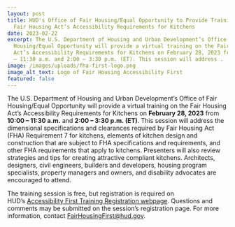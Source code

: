 ```yaml
---
layout: post
title: HUD's Office of Fair Housing/Equal Opportunity to Provide Training on
  Fair Housing Act’s Accessibility Requirements for Kitchens
date: 2023-02-22
excerpt: The U.S. Department of Housing and Urban Development’s Office of Fair
  Housing/Equal Opportunity will provide a virtual training on the Fair Housing
  Act’s Accessibility Requirements for Kitchens on February 28, 2023 from 10:00
  – 11:30 a.m. and 2:00 – 3:30 p.m. (ET). This session will address . . .
image: /images/uploads/fha-first-logo.png
image_alt_text: Logo of Fair Housing Accessibility First
featured: false
---
```

The U.S. Department of Housing and Urban Development’s Office of Fair Housing/Equal Opportunity will provide a virtual training on the Fair Housing Act’s Accessibility Requirements for Kitchens on **February 28, 2023** from **10:00 – 11:30 a.m.** and **2:00 – 3:30 p.m. (ET)**. This session will address the dimensional specifications and clearances required by Fair Housing Act (FHA) Requirement 7 for kitchens, elements of kitchen design and construction that are subject to FHA specifications and requirements, and other FHA requirements that apply to kitchens. Presenters will also review strategies and tips for creating attractive compliant kitchens. Architects, designers, civil engineers, builders and developers, housing program specialists, property managers and owners, and disability advocates are encouraged to attend. 

The training session is free, but registration is required on HUD’s [Accessibility First Training Registration webpage](https://register.gotowebinar.com/rt/6148506834040606294). Questions and comments may be submitted on the session’s registration page. For more information, contact [FairHousingFirst@hud.gov](mailto:FairHousingFirst@hud.gov).